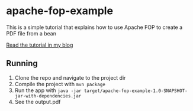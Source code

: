 # apache-fop-example
This is a simple tutorial that explains how to use Apache FOP to create a PDF file from a bean

[Read the tutorial in my blog](https://imsavva.com/generating-pdf-with-apache-fop-and-maven-(tutorial))

## Running

1. Clone the repo and navigate to the project dir
2. Compile the project with `mvn package`
3. Run the app with `java -jar target/apache-fop-example-1.0-SNAPSHOT-jar-with-dependencies.jar`
4. See the output.pdf
